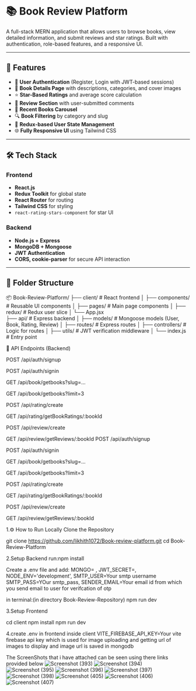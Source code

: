 # 📚 Book Review Platform

A full-stack MERN application that allows users to browse books, view detailed information, and submit reviews and star ratings. Built with authentication, role-based features, and a responsive UI.

---

## 🚀 Features

- 🔐 **User Authentication** (Register, Login with JWT-based sessions)
- 📖 **Book Details Page** with descriptions, categories, and cover images
- ⭐ **Star-Based Ratings** and average score calculation
- 📝 **Review Section** with user-submitted comments
- 🎯 **Recent Books Carousel**
- 🔍 **Book Filtering** by category and slug
- 🧠 **Redux-based User State Management**
- 🌐 **Fully Responsive UI** using Tailwind CSS

---

## 🛠 Tech Stack

### Frontend
- **React.js**
- **Redux Toolkit** for global state
- **React Router** for routing
- **Tailwind CSS** for styling
- `react-rating-stars-component` for star UI

### Backend
- **Node.js + Express**
- **MongoDB + Mongoose**
- **JWT Authentication**
- **CORS, cookie-parser** for secure API interaction

---

## 📂 Folder Structure


📦 Book-Review-Platform/
├── client/               # React frontend
│   ├── components/       # Reusable UI components
│   ├── pages/            # Main page components
│   ├── redux/            # Redux user slice
│   └── App.jsx           
├── api/               # Express backend
│   ├── models/           # Mongoose models (User, Book, Rating, Review)
│   ├── routes/           # Express routes
│   ├── controllers/      # Logic for routes
│   ├── utils/            # JWT verification middleware
│   └── index.js          # Entry point

🧪 API Endpoints (Backend)

POST /api/auth/signup

POST /api/auth/signin

GET /api/book/getbooks?slug=...

GET /api/book/getbooks?limit=3

POST /api/rating/create

GET /api/rating/getBookRatings/:bookId

POST /api/review/create

GET /api/review/getReviews/:bookId
POST /api/auth/signup

POST /api/auth/signin

GET /api/book/getbooks?slug=...

GET /api/book/getbooks?limit=3

POST /api/rating/create

GET /api/rating/getBookRatings/:bookId

POST /api/review/create

GET /api/review/getReviews/:bookId

1.⚙️ How to Run Locally
Clone the Repository

git clone https://github.com/likhith1072/Book-review-platform.git
cd Book-Review-Platform

2.Setup Backend
  run:npm install


Create a .env file and add:
MONGO=<your-mongodb-connection-uri> ,
JWT_SECRET=<your-secret>,
NODE_ENV='development',
SMTP_USER=Your smtp username
SMTP_PASS=YOur smtp_pass,
SENDER_EMAIL=Your email id from which you send email to user for verifcation of otp



in terminal:(in directory Book-Review-Repository)
npm run dev

3.Setup Frontend

cd client
npm install
npm run dev

4.create .env in frontend inside client
VITE_FIREBASE_API_KEY=Your vite firebase api key which is used for image uploading and getting url of images to display and image url is saved in mongodb

The ScreenShots that i have attached can be seen using there links provided below 
![Screenshot (393)](https://github.com/user-attachments/assets/f3060f88-6d90-4e18-bd29-d6084e7d0480)
![Screenshot (394)](https://github.com/user-attachments/assets/772a6b38-18b6-46ae-ac55-bf2a1de5c791)
![Screenshot (395)](https://github.com/user-attachments/assets/3b02548a-f7cb-4ec9-81e7-e75f779072fc)
![Screenshot (396)](https://github.com/user-attachments/assets/c8bfe339-828c-43a3-bd27-8d86deeec43d)
![Screenshot (397)](https://github.com/user-attachments/assets/493f7e5c-cb7b-4a2d-b0ae-480056e9d21e)
![Screenshot (398)](https://github.com/user-attachments/assets/2722451e-fd2a-4e17-a037-a3f169147fe0)
![Screenshot (405)](https://github.com/user-attachments/assets/10c5854c-6f05-4db5-b325-30cd3b5cb40c)
![Screenshot (406)](https://github.com/user-attachments/assets/6ca3807d-1feb-415b-a4b9-1f172c3dc1fa)
![Screenshot (407)](https://github.com/user-attachments/assets/de11d98c-6720-474f-9545-d3ae045a492f)


